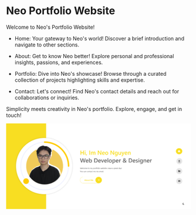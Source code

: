 # Neo Portfolio Website

Welcome to Neo's Portfolio Website!

- Home: Your gateway to Neo's world! Discover a brief introduction and navigate to other sections.

- About: Get to know Neo better! Explore personal and professional insights, passions, and experiences.

- Portfolio: Dive into Neo's showcase! Browse through a curated collection of projects highlighting skills and expertise.

- Contact: Let's connect! Find Neo's contact details and reach out for collaborations or inquiries.

Simplicity meets creativity in Neo's portfolio. Explore, engage, and get in touch!

<img src="/src/assets/demo.png" width="1200" alt="" />

